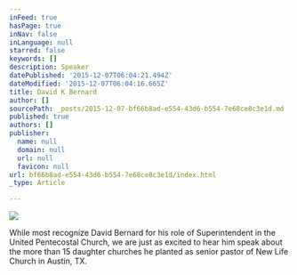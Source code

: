 ```yaml
---
inFeed: true
hasPage: true
inNav: false
inLanguage: null
starred: false
keywords: []
description: Speaker
datePublished: '2015-12-07T06:04:21.494Z'
dateModified: '2015-12-07T06:04:16.665Z'
title: David K Bernard
author: []
sourcePath: _posts/2015-12-07-bf66b8ad-e554-43d6-b554-7e68ce8c3e1d.md
published: true
authors: []
publisher:
  name: null
  domain: null
  url: null
  favicon: null
url: bf66b8ad-e554-43d6-b554-7e68ce8c3e1d/index.html
_type: Article

---
```

![](https://the-grid-user-content.s3-us-west-2.amazonaws.com/215188bc-8711-41c0-b6eb-eaf6a8586a1f.png)

While most recognize David Bernard for his role of Superintendent in the United Pentecostal Church, we are just as excited to hear him speak about the more than 15 daughter churches he planted as senior pastor of New Life Church in Austin, TX.